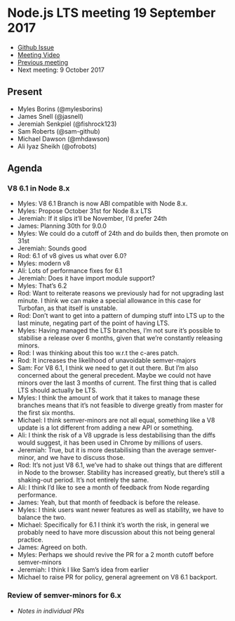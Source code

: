 # Node.js LTS meeting 19 September 2017

- [Github Issue](https://github.com/nodejs/Release/issues/244)
- [Meeting Video](https://www.youtube.com/watch?v=Y01b-pMIp8E)
- [Previous meeting](https://github.com/nodejs/Release/issues/243)
- Next meeting: 9 October 2017

## Present

- Myles Borins (@mylesborins)
- James Snell (@jasnell)
- Jeremiah Senkpiel (@fishrock123)
- Sam Roberts (@sam-github)
- Michael Dawson (@mhdawson)
- Ali Iyaz Sheikh (@ofrobots)

## Agenda

### V8 6.1 in Node 8.x

- Myles: V8 6.1 Branch is now ABI compatible with Node 8.x.
- Myles: Propose October 31st for Node 8.x LTS
- Jeremiah: If it slips it’ll be November, I’d prefer 24th
- James: Planning 30th for 9.0.0
- Myles: We could do a cutoff of 24th and do builds then, then promote on 31st
- Jeremiah: Sounds good
- Rod: 6.1 of v8 gives us what over 6.0?
- Myles: modern v8
- Ali: Lots of performance fixes for 6.1
- Jeremiah: Does it have import module support?
- Myles: That’s 6.2
- Rod: Want to reiterate reasons we previously had for not upgrading last minute. I think we can make a special allowance in this case for Turbofan, as that itself is unstable.
- Rod: Don’t want to get into a pattern of dumping stuff into LTS up to the last minute, negating part of the point of having LTS.
- Myles: Having managed the LTS branches, I’m not sure it’s possible to stabilise a release over 6 months, given that we’re constantly releasing minors.
- Rod: I was thinking about this too w.r.t the c-ares patch.
- Rod: It increases the likelihood of unavoidable semver-majors
- Sam: For V8 6.1, I think we need to get it out there. But I’m also concerned about the general precedent. Maybe we could not have minors over the last 3 months of current. The first thing that is called LTS should actually be LTS.
- Myles: I think the amount of work that it takes to manage these branches means that it’s not feasible to diverge greatly from master for the first six months.
- Michael: I think semver-minors are not all equal, something like a V8 update is a lot different from adding a new API or something.
- Ali: I think the risk of a V8 upgrade is less destabilising than the diffs would suggest, it has been used in Chrome by millions of users.
- Jeremiah: True, but it is more destabilising than the average semver-minor, and we have to discuss those.
- Rod: It’s not just V8 6.1, we’ve had to shake out things that are different in Node to the browser. Stability has increased greatly, but there’s still a shaking-out period. It’s not entirely the same.
- Ali: I think I’d like to see a month of feedback from Node regarding performance.
- James: Yeah, but that month of feedback is before the release.
- Myles: I think users want newer features as well as stability, we have to balance the two.
- Michael: Specifically for 6.1 I think it’s worth the risk, in general we probably need to have more discussion about this not being general practice.
- James: Agreed on both.
- Myles: Perhaps we should revive the PR for a 2 month cutoff before semver-minors
- Jeremiah: I think I like Sam’s idea from earlier
- Michael to raise PR for policy, general agreement on V8 6.1 backport.

### Review of semver-minors for 6.x

- _Notes in individual PRs_
